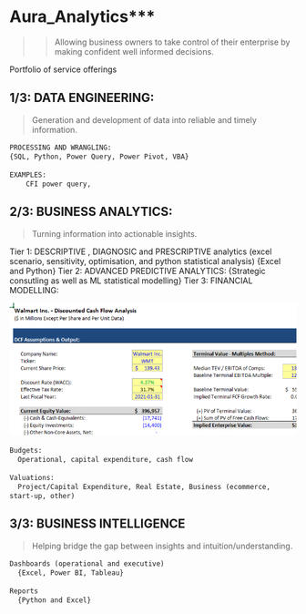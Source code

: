 # Aura_Analytics***
>> Allowing business owners to take control of their enterprise by making confident well informed decisions. 

Portfolio of service offerings

## 1/3: DATA ENGINEERING:
> Generation and development of data into reliable and timely information.
    
    PROCESSING AND WRANGLING:
    {SQL, Python, Power Query, Power Pivot, VBA}
    
    EXAMPLES: 
        CFI power query, 

## 2/3:  BUSINESS ANALYTICS: 
> Turning information into actionable insights.

 Tier 1:
  DESCRIPTIVE , DIAGNOSIC and PRESCRIPTIVE analytics (excel scenario, sensitivity, optimisation, and python statistical analysis)
   {Excel and Python}
 Tier 2:
  ADVANCED PREDICTIVE ANALYTICS: 
    {Strategic consutling as well as ML statistical modelling} 
 Tier 3: 
   FINANCIAL MODELLING:  
  
  ![](/images/Capture.PNG)
  
    Budgets:  
      Operational, capital expenditure, cash flow 
    
    Valuations: 
      Project/Capital Expenditure, Real Estate, Business (ecommerce, start-up, other) 
      
## 3/3: BUSINESS INTELLIGENCE
> Helping bridge the gap between insights and intuition/understanding.

    Dashboards (operational and executive)
      {Excel, Power BI, Tableau}
  
    Reports 
      {Python and Excel}
      
